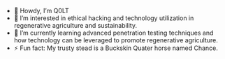 - 👋 Howdy, I’m Q0LT
- 👀 I’m interested in ethical hacking and technology utilization in regenerative agriculture and sustainability. 
- 🤠 I’m currently learning advanced penetration testing techniques and how technology can be leveraged to promote regenerative agriculture.
- ⚡ Fun fact: My trusty stead is a Buckskin Quater horse named Chance.

<!---
Q0LT/Q0LT is a ✨ special ✨ repository because its `README.md` (this file) appears on your GitHub profile.
You can click the Preview link to take a look at your changes.
--->
